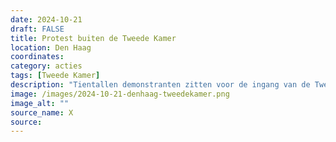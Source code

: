 ```yaml
---
date: 2024-10-21
draft: FALSE
title: Protest buiten de Tweede Kamer
location: Den Haag
coordinates: 
category: acties
tags: [Tweede Kamer]
description: "Tientallen demonstranten zitten voor de ingang van de Tweede Kamer in Den Haag. Sommigen van hen zitten in lock-ons. Ze protesteren tegen een wapencontract dat het kabinet wil afsluiten met Israëlische wapenfabrikant Rafael. "
image: /images/2024-10-21-denhaag-tweedekamer.png
image_alt: ""
source_name: X
source: 
---
```

